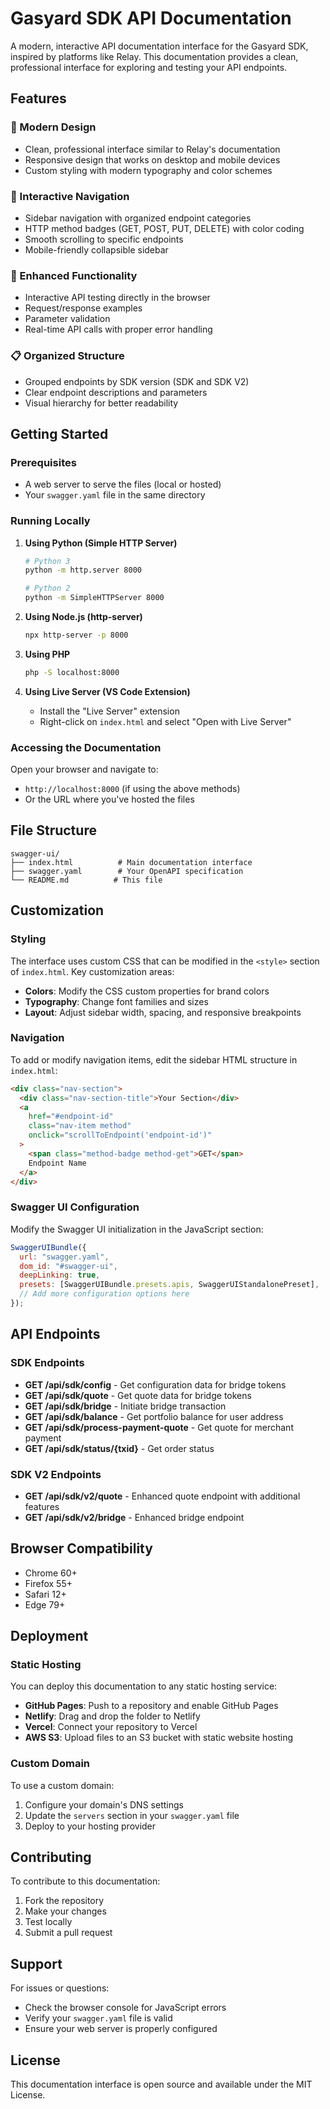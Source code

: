 # Gasyard SDK API Documentation

A modern, interactive API documentation interface for the Gasyard SDK, inspired by platforms like Relay. This documentation provides a clean, professional interface for exploring and testing your API endpoints.

## Features

### 🎨 Modern Design

- Clean, professional interface similar to Relay's documentation
- Responsive design that works on desktop and mobile devices
- Custom styling with modern typography and color schemes

### 📱 Interactive Navigation

- Sidebar navigation with organized endpoint categories
- HTTP method badges (GET, POST, PUT, DELETE) with color coding
- Smooth scrolling to specific endpoints
- Mobile-friendly collapsible sidebar

### 🔧 Enhanced Functionality

- Interactive API testing directly in the browser
- Request/response examples
- Parameter validation
- Real-time API calls with proper error handling

### 📋 Organized Structure

- Grouped endpoints by SDK version (SDK and SDK V2)
- Clear endpoint descriptions and parameters
- Visual hierarchy for better readability

## Getting Started

### Prerequisites

- A web server to serve the files (local or hosted)
- Your `swagger.yaml` file in the same directory

### Running Locally

1. **Using Python (Simple HTTP Server)**

   ```bash
   # Python 3
   python -m http.server 8000

   # Python 2
   python -m SimpleHTTPServer 8000
   ```

2. **Using Node.js (http-server)**

   ```bash
   npx http-server -p 8000
   ```

3. **Using PHP**

   ```bash
   php -S localhost:8000
   ```

4. **Using Live Server (VS Code Extension)**
   - Install the "Live Server" extension
   - Right-click on `index.html` and select "Open with Live Server"

### Accessing the Documentation

Open your browser and navigate to:

- `http://localhost:8000` (if using the above methods)
- Or the URL where you've hosted the files

## File Structure

```
swagger-ui/
├── index.html          # Main documentation interface
├── swagger.yaml        # Your OpenAPI specification
└── README.md          # This file
```

## Customization

### Styling

The interface uses custom CSS that can be modified in the `<style>` section of `index.html`. Key customization areas:

- **Colors**: Modify the CSS custom properties for brand colors
- **Typography**: Change font families and sizes
- **Layout**: Adjust sidebar width, spacing, and responsive breakpoints

### Navigation

To add or modify navigation items, edit the sidebar HTML structure in `index.html`:

```html
<div class="nav-section">
  <div class="nav-section-title">Your Section</div>
  <a
    href="#endpoint-id"
    class="nav-item method"
    onclick="scrollToEndpoint('endpoint-id')"
  >
    <span class="method-badge method-get">GET</span>
    Endpoint Name
  </a>
</div>
```

### Swagger UI Configuration

Modify the Swagger UI initialization in the JavaScript section:

```javascript
SwaggerUIBundle({
  url: "swagger.yaml",
  dom_id: "#swagger-ui",
  deepLinking: true,
  presets: [SwaggerUIBundle.presets.apis, SwaggerUIStandalonePreset],
  // Add more configuration options here
});
```

## API Endpoints

### SDK Endpoints

- **GET /api/sdk/config** - Get configuration data for bridge tokens
- **GET /api/sdk/quote** - Get quote data for bridge tokens
- **GET /api/sdk/bridge** - Initiate bridge transaction
- **GET /api/sdk/balance** - Get portfolio balance for user address
- **GET /api/sdk/process-payment-quote** - Get quote for merchant payment
- **GET /api/sdk/status/{txid}** - Get order status

### SDK V2 Endpoints

- **GET /api/sdk/v2/quote** - Enhanced quote endpoint with additional features
- **GET /api/sdk/v2/bridge** - Enhanced bridge endpoint

## Browser Compatibility

- Chrome 60+
- Firefox 55+
- Safari 12+
- Edge 79+

## Deployment

### Static Hosting

You can deploy this documentation to any static hosting service:

- **GitHub Pages**: Push to a repository and enable GitHub Pages
- **Netlify**: Drag and drop the folder to Netlify
- **Vercel**: Connect your repository to Vercel
- **AWS S3**: Upload files to an S3 bucket with static website hosting

### Custom Domain

To use a custom domain:

1. Configure your domain's DNS settings
2. Update the `servers` section in your `swagger.yaml` file
3. Deploy to your hosting provider

## Contributing

To contribute to this documentation:

1. Fork the repository
2. Make your changes
3. Test locally
4. Submit a pull request

## Support

For issues or questions:

- Check the browser console for JavaScript errors
- Verify your `swagger.yaml` file is valid
- Ensure your web server is properly configured

## License

This documentation interface is open source and available under the MIT License.
